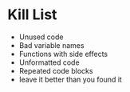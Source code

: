 Kill List
=========
* Unused code
* Bad variable names
* Functions with side effects
* Unformatted code
* Repeated code blocks
* leave it better than you found it
